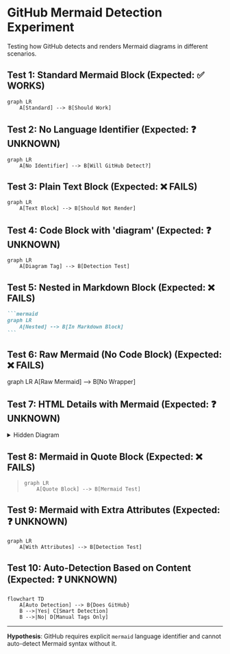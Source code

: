 # GitHub Mermaid Detection Experiment

Testing how GitHub detects and renders Mermaid diagrams in different scenarios.

## Test 1: Standard Mermaid Block (Expected: ✅ WORKS)

```mermaid
graph LR
    A[Standard] --> B[Should Work]
```

## Test 2: No Language Identifier (Expected: ❓ UNKNOWN)

```
graph LR  
    A[No Identifier] --> B[Will GitHub Detect?]
```

## Test 3: Plain Text Block (Expected: ❌ FAILS)

```text
graph LR
    A[Text Block] --> B[Should Not Render]
```

## Test 4: Code Block with 'diagram' (Expected: ❓ UNKNOWN)

```diagram
graph LR
    A[Diagram Tag] --> B[Detection Test]
```

## Test 5: Nested in Markdown Block (Expected: ❌ FAILS)

````markdown
```mermaid
graph LR
    A[Nested] --> B[In Markdown Block]
```
````

## Test 6: Raw Mermaid (No Code Block) (Expected: ❌ FAILS)

graph LR
    A[Raw Mermaid] --> B[No Wrapper]

## Test 7: HTML Details with Mermaid (Expected: ❓ UNKNOWN)

<details>
<summary>Hidden Diagram</summary>

```mermaid
graph LR
    A[HTML Details] --> B[With Mermaid]
```

</details>

## Test 8: Mermaid in Quote Block (Expected: ❌ FAILS)

> ```mermaid
> graph LR
>     A[Quote Block] --> B[Mermaid Test]
> ```

## Test 9: Mermaid with Extra Attributes (Expected: ❓ UNKNOWN)

```mermaid title="Test Diagram"
graph LR
    A[With Attributes] --> B[Detection Test]
```

## Test 10: Auto-Detection Based on Content (Expected: ❓ UNKNOWN)

```
flowchart TD
    A[Auto Detection] --> B{Does GitHub}
    B -->|Yes| C[Smart Detection]
    B -->|No| D[Manual Tags Only]
```

---

**Hypothesis**: GitHub requires explicit `mermaid` language identifier and cannot auto-detect Mermaid syntax without it.
